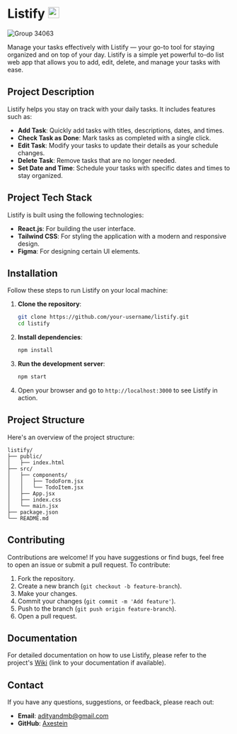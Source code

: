 # Listify <img src="https://github.com/user-attachments/assets/f7a5c1f4-2eb6-4dc0-b9c8-f1d13f86bc5f" alt="appicon" width="25" height="25">

![Group 34063](https://github.com/user-attachments/assets/2c0da709-ddb0-41f1-9fde-c5632d54b4b7)

Manage your tasks effectively with Listify — your go-to tool for staying organized and on top of your day. Listify is a simple yet powerful to-do list web app that allows you to add, edit, delete, and manage your tasks with ease.

## Project Description

Listify helps you stay on track with your daily tasks. It includes features such as:
- **Add Task**: Quickly add tasks with titles, descriptions, dates, and times.
- **Check Task as Done**: Mark tasks as completed with a single click.
- **Edit Task**: Modify your tasks to update their details as your schedule changes.
- **Delete Task**: Remove tasks that are no longer needed.
- **Set Date and Time**: Schedule your tasks with specific dates and times to stay organized.

## Project Tech Stack

Listify is built using the following technologies:

- **React.js**: For building the user interface.
- **Tailwind CSS**: For styling the application with a modern and responsive design.
- **Figma**: For designing certain UI elements.

## Installation

Follow these steps to run Listify on your local machine:

1. **Clone the repository**:
   ```bash
   git clone https://github.com/your-username/listify.git
   cd listify
   ```

2. **Install dependencies**:
   ```bash
   npm install
   ```

3. **Run the development server**:
   ```bash
   npm start
   ```

4. Open your browser and go to `http://localhost:3000` to see Listify in action.

## Project Structure

Here's an overview of the project structure:

```
listify/
├── public/
│   ├── index.html
├── src/
│   ├── components/
│   │   ├── TodoForm.jsx        
│   │   └── TodoItem.jsx        
│   ├── App.jsx                 
│   ├── index.css              
│   └── main.jsx
├── package.json
└── README.md
```

## Contributing

Contributions are welcome! If you have suggestions or find bugs, feel free to open an issue or submit a pull request. To contribute:

1. Fork the repository.
2. Create a new branch (`git checkout -b feature-branch`).
3. Make your changes.
4. Commit your changes (`git commit -m 'Add feature'`).
5. Push to the branch (`git push origin feature-branch`).
6. Open a pull request.

## Documentation

For detailed documentation on how to use Listify, please refer to the project's [Wiki](#) (link to your documentation if available).

## Contact

If you have any questions, suggestions, or feedback, please reach out:

- **Email**: adityandmb@gmail.com
- **GitHub**: [Axestein](https://github.com/Axestein)
